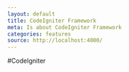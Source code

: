 ```yaml
---
layout: default
title: CodeIgniter Framework
meta: Is about CodeIgniter Framework
categories: features
source: http://localhost:4000/
---
```

#CodeIgniter